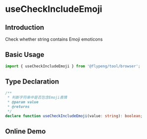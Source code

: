 # useCheckIncludeEmoji

## Introduction

Check whether string contains Emoji emoticons

## Basic Usage

```ts
import { useCheckIncludeEmoji } from '@flypeng/tool/browser';
```

## Type Declaration

```ts
/**
 * 判断字符串中是否包含Emoji表情
 * @param value
 * @returns
 */
declare function useCheckIncludeEmoji(value: string): boolean;
```

## Online Demo

<preview path="./index.vue" title="useCheckIncludeEmoji" description="check whether string contains Emoji emoticons"></preview>
